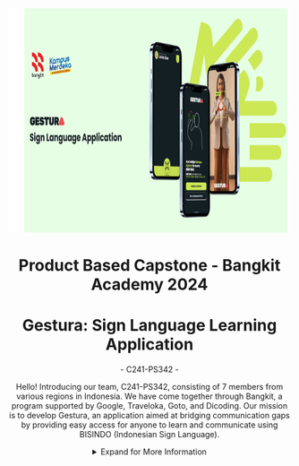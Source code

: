 <div align="center">
  <img src="Frame 34.png" height="400px">
</div>
<h1 align="center"> Product Based Capstone - Bangkit Academy 2024 </h1>
<h1 align="center"> Gestura: Sign Language Learning Application </h1>
<p align="center"> - C241-PS342 - </p>
<p align="center"> Hello! Introducing our team, C241-PS342, consisting of 7 members from various regions in Indonesia. We have come together through Bangkit, a program supported by Google, Traveloka, Goto, and Dicoding. Our mission is to develop Gestura, an application aimed at bridging communication gaps by providing easy access for anyone to learn and communicate using BISINDO (Indonesian Sign Language). </p>
<details>
  <summary align="center">Expand for More Information</summary>
  <h2>Gestura Application</h2>
  <div align="center">
    <img src="Frame 33.png">
  </div>
  <h2>Team Members:</h2>
  <ul>
    <li>Nadhira Apta Maheswari - M004D4KX1449</li>
    <li>Keysa Anadea Aqiva Ajie - M004D4KX2378</li>
    <li>Fira Areta Apsarini - M004D4KX2469</li>
    <li>Savero Arkabuana - C010D4KY1217</li>
    <li>Moza Adirafi Satria Jaka - C010D4KY1236</li>
    <li>Shafa Najwa Nathania - A010D4KX3657</li>
    <li>Rizky Alpariji - A319D4KY3794</li>
  </ul>
</details>
